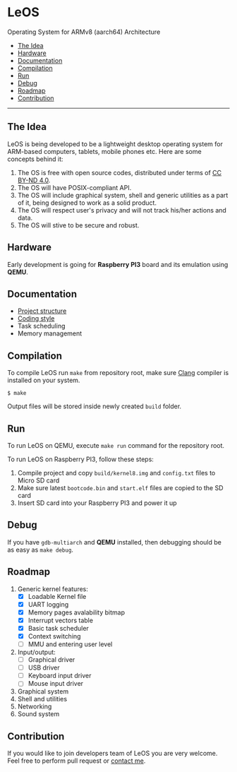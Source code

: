 # LeOS
Operating System for ARMv8 (aarch64) Architecture

* [The Idea](#The-Idea)
* [Hardware](#Hardware)
* [Documentation](#Documentation)
* [Compilation](#Compilation)
* [Run](#Run)
* [Debug](#Debug)
* [Roadmap](#Roadmap)
* [Contribution](#Contribution)

---

## The Idea

LeOS is being developed to be a lightweight desktop operating system for
ARM-based computers, tablets, mobile phones etc. Here are some concepts behind
it:

1. The OS is free with open source codes, distributed under terms of [CC BY-ND 4.0](LICENSE.md).
2. The OS will have POSIX-compliant API.
3. The OS will include graphical system, shell and generic utilities as a part
of it, being designed to work as a solid product.
4. The OS will respect user's privacy and will not track his/her actions and data.
5. The OS will stive to be secure and robust.

## Hardware

Early development is going for **Raspberry PI3** board and its emulation using
**QEMU**.

## Documentation

* [Project structure](docs/project-structure.md)
* [Coding style](docs/coding-style.md)
* Task scheduling
* Memory management

## Compilation

To compile LeOS run `make` from repository root, make sure
[Clang](https://clang.llvm.org/) compiler is installed on your system.

```
$ make
```

Output files will be stored inside newly created `build` folder.

## Run

To run LeOS on QEMU, execute `make run` command for the repository root.

To run LeOS on Raspberry PI3, follow these steps:

1. Compile project and copy `build/kernel8.img` and `config.txt` files to 
Micro SD card
2. Make sure latest `bootcode.bin` and `start.elf` files are copied to the SD card
3. Insert SD card into your Raspberry PI3 and power it up

## Debug

If you have `gdb-multiarch` and **QEMU** installed, then debugging should be as
easy as `make debug`.

## Roadmap

1. Generic kernel features:
	- [x] Loadable Kernel file
	- [x] UART logging
	- [x] Memory pages avalability bitmap
	- [x] Interrupt vectors table
	- [x] Basic task scheduler
	- [x] Context switching
	- [ ] MMU and entering user level
2. Input/output:
	- [ ] Graphical driver
	- [ ] USB driver
	- [ ] Keyboard input driver
	- [ ] Mouse input driver
3. Graphical system
4. Shell and utilities
5. Networking
6. Sound system

## Contribution
If you would like to join developers team of LeOS you are very welcome.
Feel free to perform pull request or [contact me](https://lowenware.com/contact/).

